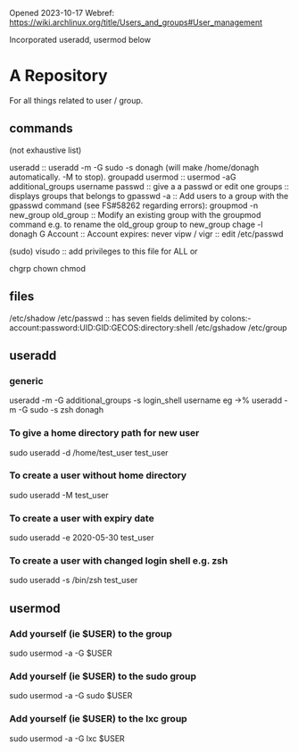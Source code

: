 Opened 2023-10-17
Webref: https://wiki.archlinux.org/title/Users_and_groups#User_management

Incorporated useradd, usermod below


# A Repository 
For all things related to user / group. 


## commands
(not exhaustive list)

useradd                         :: useradd -m -G sudo -s <shell> donagh (will make /home/donagh automatically. -M to stop).
groupadd
usermod                         :: usermod -aG additional_groups username
passwd <user>                   :: give a <user> a passwd or edit one
groups <user>                   :: displays groups that <user> belongs to
gpasswd -a <user> <group>       :: Add users to a group with the gpasswd command (see FS#58262 regarding errors):
groupmod -n new_group old_group :: Modify an existing group with the groupmod command e.g. to rename the old_group group to new_group
chage -l donagh G Account       :: Account expires: never
vipw / vigr                     :: edit /etc/passwd





(sudo) visudo                   :: add privileges to this file for ALL or <user>

chgrp
chown
chmod


## files

/etc/shadow
/etc/passwd             :: has seven fields delimited by colons:-  account:password:UID:GID:GECOS:directory:shell
/etc/gshadow
/etc/group


## useradd

### generic

useradd -m -G additional_groups -s login_shell username
eg ->% useradd -m -G sudo -s zsh donagh

### To give a home directory path for new user
sudo useradd -d /home/test_user test_user

### To create a user without home directory
sudo useradd -M test_user

### To create a user with expiry date
sudo useradd -e 2020-05-30 test_user

### To create a user with changed login shell e.g. zsh
sudo useradd -s /bin/zsh test_user

## usermod


### Add yourself (ie $USER) to the <group> group
sudo usermod -a -G <group> $USER

### Add yourself (ie $USER) to the sudo group
sudo usermod -a -G sudo $USER

### Add yourself (ie $USER) to the lxc group
sudo usermod -a -G lxc $USER



